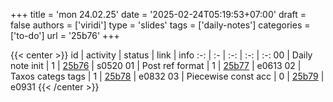 +++
title = 'mon 24.02.25'
date = '2025-02-24T05:19:53+07:00'
draft = false
authors = ['viridi']
type = 'slides'
tags = ['daily-notes']
categories = ['to-do']
url = '25b76'
+++

{{< center >}}
id | activity | status | link | info
:-: | :- | :-: | :-: | :-:
00 | Daily note init     | 1 | [25b76](/notes/25b76) | s0520
01 | Post ref format     | 1 | [25b77](/notes/25b77) | e0613
02 | Taxos categs tags   | 1 | [25b78](/notes/25b78) | e0832
03 | Piecewise const acc | 0 | [25b79](/notes/25b79) | e0931
{{< /center >}}

